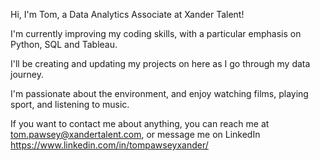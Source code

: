 Hi, I'm Tom, a Data Analytics Associate at Xander Talent!

I'm currently improving my coding skills, with a particular emphasis on Python, SQL and Tableau.

I'll be creating and updating my projects on here as I go through my data journey.

I'm passionate about the environment, and enjoy watching films, playing sport, and listening to music.

If you want to contact me about anything, you can reach me at tom.pawsey@xandertalent.com, or message me on LinkedIn https://www.linkedin.com/in/tompawseyxander/

<!---
tom-pawsey/tom-pawsey is a ✨ special ✨ repository because its `README.md` (this file) appears on your GitHub profile.
You can click the Preview link to take a look at your changes.
--->
